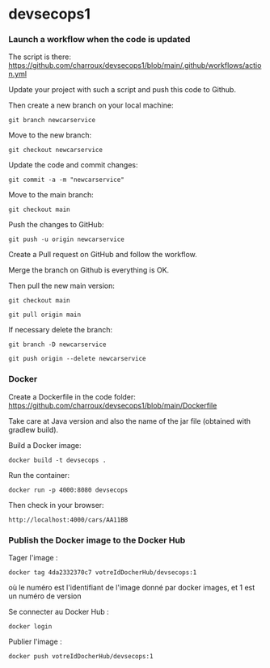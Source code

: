 # devsecops1

### Launch a workflow when the code is updated

The script is there: https://github.com/charroux/devsecops1/blob/main/.github/workflows/action.yml

Update your project with such a script and push this code to Github.

Then create a new branch on your local machine:
```
git branch newcarservice
```
Move to the new branch:
```
git checkout newcarservice
```
Update the code and commit changes:
```
git commit -a -m "newcarservice"
```
Move to the main branch:
```
git checkout main
```
Push the changes to GitHub:
```
git push -u origin newcarservice
```
Create a Pull request on GitHub and follow the workflow.

Merge the branch on Github is everything is OK.

Then pull the new main version:

```
git checkout main
```
```
git pull origin main
```

If necessary delete the branch:

```
git branch -D newcarservice
```
```
git push origin --delete newcarservice
```

### Docker

Create a Dockerfile in the code folder: https://github.com/charroux/devsecops1/blob/main/Dockerfile

Take care at Java version and also the name of the jar file (obtained with gradlew build).

Build a Docker image:
```
docker build -t devsecops .      
```
Run the container:
```
docker run -p 4000:8080 devsecops    
```
Then check in your browser:
```
http://localhost:4000/cars/AA11BB
```

### Publish the Docker image to the Docker Hub

Tager l'image :
```
docker tag 4da2332370c7 votreIdDocherHub/devsecops:1
```
où le numéro est l'identifiant de l'image donné par docker images, et 1 est un numéro de version

Se connecter au Docker Hub :
```
docker login
```

Publier l'image :
```
docker push votreIdDocherHub/devsecops:1      
```

